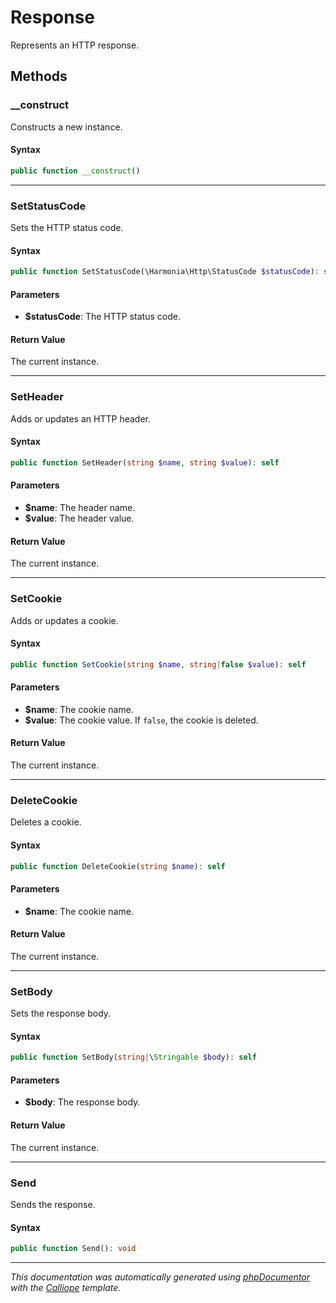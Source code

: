 # Response

Represents an HTTP response.

## Methods

### __construct

Constructs a new instance.

#### Syntax

```php
public function __construct()
```

---

### SetStatusCode

Sets the HTTP status code.

#### Syntax

```php
public function SetStatusCode(\Harmonia\Http\StatusCode $statusCode): self
```

#### Parameters

- **$statusCode**: The HTTP status code.

#### Return Value

The current instance.

---

### SetHeader

Adds or updates an HTTP header.

#### Syntax

```php
public function SetHeader(string $name, string $value): self
```

#### Parameters

- **$name**: The header name.
- **$value**: The header value.

#### Return Value

The current instance.

---

### SetCookie

Adds or updates a cookie.

#### Syntax

```php
public function SetCookie(string $name, string|false $value): self
```

#### Parameters

- **$name**: The cookie name.
- **$value**: The cookie value. If `false`, the cookie is deleted.

#### Return Value

The current instance.

---

### DeleteCookie

Deletes a cookie.

#### Syntax

```php
public function DeleteCookie(string $name): self
```

#### Parameters

- **$name**: The cookie name.

#### Return Value

The current instance.

---

### SetBody

Sets the response body.

#### Syntax

```php
public function SetBody(string|\Stringable $body): self
```

#### Parameters

- **$body**: The response body.

#### Return Value

The current instance.

---

### Send

Sends the response.

#### Syntax

```php
public function Send(): void
```

---

*This documentation was automatically generated using [phpDocumentor](http://www.phpdoc.org/) with the [Calliope](https://github.com/DaphneWebFramework/Calliope) template.*
